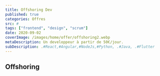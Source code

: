 ```yaml
---
title: Offshoring Dev                
published: true
categories: Offres
src: #
tags: ["frontend", "design", "scrum"]
date: 2020-09-02
coverImage: /images/home/offer/offshoring2.webp
metaDescription: Un developpeur à partir de 50€/jour.
subDescription: .#React,#Angular,#NodeJs,#Python, .#Java, .#Flutter
---
```

 
## Offshoring
